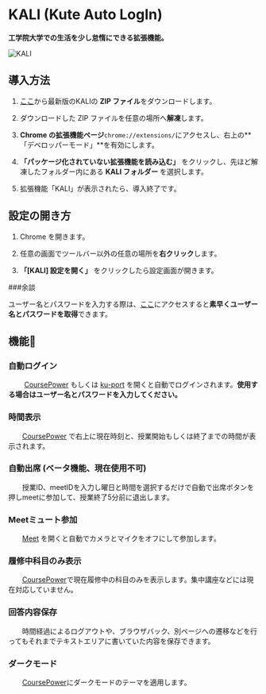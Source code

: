 # KALI (Kute Auto LogIn)
**工学院大学での生活を少し怠惰にできる拡張機能。**

![KALI](https://github.com/user-attachments/assets/7016e2a6-4f48-4654-a573-700a24e64f0e)


## 導入方法

1. [ここ](https://github.com/SAYUTIM/KALI/releases)から最新版のKALIの **ZIP ファイル**をダウンロードします。

2. ダウンロードした ZIP ファイルを任意の場所へ**解凍**します。

3. **Chrome の拡張機能ページ**`chrome://extensions/`にアクセスし、右上の**「デベロッパーモード」**を有効にします。

4. **「パッケージ化されていない拡張機能を読み込む」** をクリックし、先ほど解凍したフォルダー内にある **KALI フォルダー** を選択します。

5. 拡張機能「KALI」が表示されたら、導入終了です。

## 設定の開き方

1. Chrome を開きます。

2. 任意の画面でツールバー以外の任意の場所を**右クリック**します。

3. **「[KALI] 設定を開く」** をクリックしたら設定画面が開きます。


###余談

ユーザー名とパスワードを入力する際は、[ここ](chrome://password-manager/passwords/kogakuin.ac.jp)にアクセスすると**素早くユーザー名とパスワードを取得**できます。


## 機能🎉

### 自動ログイン
　　 [CoursePower](https://study.ns.kogakuin.ac.jp) もしくは [ku-port](https://ku-port.sc.kogakuin.ac.jp) を開くと自動でログインされます。**使用する場合はユーザー名とパスワードを入力してください。**


### 時間表示
　　[CoursePower](https://study.ns.kogakuin.ac.jp) で右上に現在時刻と、授業開始もしくは終了までの時間が表示されます。


### 自動出席 (ベータ機能、現在使用不可)
　　授業ID、meetIDを入力し曜日と時間を選択するだけで自動で出席ボタンを押しmeetに参加して、授業終了5分前に退出します。


### Meetミュート参加
　　[Meet](https://meet.google.com/) を開くと自動でカメラとマイクをオフにして参加します。


### 履修中科目のみ表示
　　[CoursePower](https://study.ns.kogakuin.ac.jp)で現在履修中の科目のみを表示します。集中講座などには現在対応していません。


### 回答内容保存
　　時間経過によるログアウトや、ブラウザバック、別ページへの遷移などを行ってもそれまでテキストエリアに書いていた内容を保存できます。


### ダークモード
　　[CoursePower](https://study.ns.kogakuin.ac.jp)にダークモードのテーマを適用します。

